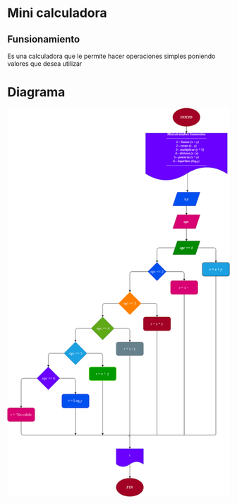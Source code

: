 # Mini calculadora

## Funsionamiento
Es una calculadora que  le permite hacer operaciones simples poniendo valores que desea utilizar

# Diagrama
![DIAGRAMA DE FLUJO](diagrama.png)